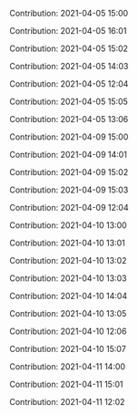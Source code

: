 Contribution: 2021-04-05 15:00

Contribution: 2021-04-05 16:01

Contribution: 2021-04-05 15:02

Contribution: 2021-04-05 14:03

Contribution: 2021-04-05 12:04

Contribution: 2021-04-05 15:05

Contribution: 2021-04-05 13:06

Contribution: 2021-04-09 15:00

Contribution: 2021-04-09 14:01

Contribution: 2021-04-09 15:02

Contribution: 2021-04-09 15:03

Contribution: 2021-04-09 12:04

Contribution: 2021-04-10 13:00

Contribution: 2021-04-10 13:01

Contribution: 2021-04-10 13:02

Contribution: 2021-04-10 13:03

Contribution: 2021-04-10 14:04

Contribution: 2021-04-10 13:05

Contribution: 2021-04-10 12:06

Contribution: 2021-04-10 15:07

Contribution: 2021-04-11 14:00

Contribution: 2021-04-11 15:01

Contribution: 2021-04-11 12:02

